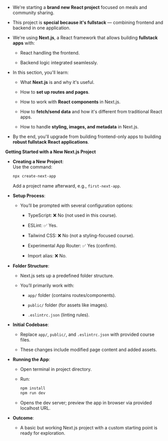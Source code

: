 

- We're starting a **brand new React project** focused on meals and community sharing.
    
- This project is **special because it's fullstack** — combining frontend and backend in one application.
    
- We're using **Next.js**, a React framework that allows building **fullstack apps** with:
    
    - React handling the frontend.
        
    - Backend logic integrated seamlessly.
        
- In this section, you'll learn:
    
    - What **Next.js** is and why it's useful.
        
    - How to **set up routes and pages**.
        
    - How to work with **React components** in Next.js.
        
    - How to **fetch/send data** and how it's different from traditional React apps.
        
    - How to handle **styling, images, and metadata** in Next.js.
        
- By the end, you'll upgrade from building frontend-only apps to building **robust fullstack React applications**.




**Getting Started with a New Next.js Project**

- **Creating a New Project**:  
    Use the command:
    
    ```bash
    npx create-next-app
    ```
    
    Add a project name afterward, e.g., `first-next-app`.
    
- **Setup Process**:
    
    - You’ll be prompted with several configuration options:
        
        - TypeScript: ❌ No (not used in this course).
            
        - ESLint: ✅ Yes.
            
        - Tailwind CSS: ❌ No (not a styling-focused course).
            
        - Experimental App Router: ✅ Yes (confirm).
            
        - Import alias: ❌ No.
            
- **Folder Structure**:
    
    - Next.js sets up a predefined folder structure.
        
    - You’ll primarily work with:
        
        - `app/` folder (contains routes/components).
            
        - `public/` folder (for assets like images).
            
        - `.eslintrc.json` (linting rules).
            
- **Initial Codebase**:
    
    - Replace `app/`, `public/`, and `.eslintrc.json` with provided course files.
        
    - These changes include modified page content and added assets.
        
- **Running the App**:
    
    - Open terminal in project directory.
        
    - Run:
        
        ```bash
        npm install
        npm run dev
        ```
        
    - Opens the dev server; preview the app in browser via provided localhost URL.
    
- **Outcome**:
    
    - A basic but working Next.js project with a custom starting point is ready for exploration.



